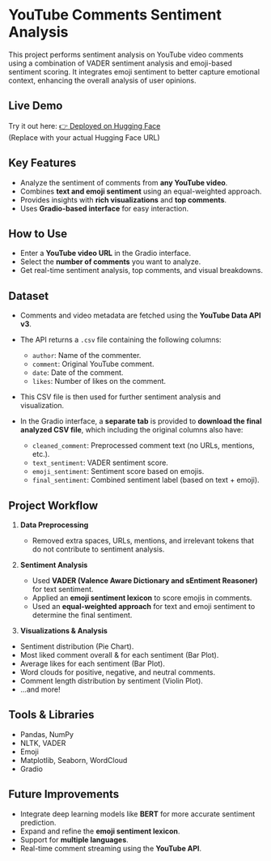 # YouTube Comments Sentiment Analysis

This project performs sentiment analysis on YouTube video comments using a combination of VADER sentiment analysis and emoji-based sentiment scoring. It integrates emoji sentiment to better capture emotional context, enhancing the overall analysis of user opinions.

## Live Demo
Try it out here: [👉 Deployed on Hugging Face](https://your-huggingface-app-link)  
(Replace with your actual Hugging Face URL)

## Key Features
- Analyze the sentiment of comments from **any YouTube video**.
- Combines **text and emoji sentiment** using an equal-weighted approach.
- Provides insights with **rich visualizations** and **top comments**.
- Uses **Gradio-based interface** for easy interaction.

## How to Use
- Enter a **YouTube video URL** in the Gradio interface.
- Select the **number of comments** you want to analyze.
- Get real-time sentiment analysis, top comments, and visual breakdowns.

## Dataset
- Comments and video metadata are fetched using the **YouTube Data API v3**.
- The API returns a `.csv` file containing the following columns:
  - `author`: Name of the commenter.
  - `comment`: Original YouTube comment.
  - `date`: Date of the comment.
  - `likes`: Number of likes on the comment.

- This CSV file is then used for further sentiment analysis and visualization.

- In the Gradio interface, a **separate tab** is provided to **download the final analyzed CSV file**, which including the original columns also have:
  - `cleaned_comment`: Preprocessed comment text (no URLs, mentions, etc.).
  - `text_sentiment`: VADER sentiment score.
  - `emoji_sentiment`: Sentiment score based on emojis.
  - `final_sentiment`: Combined sentiment label (based on text + emoji).

## Project Workflow
1. **Data Preprocessing**
   - Removed extra spaces, URLs, mentions, and irrelevant tokens that do not contribute to sentiment analysis.

2. **Sentiment Analysis**
   - Used **VADER (Valence Aware Dictionary and sEntiment Reasoner)** for text sentiment.
   - Applied an **emoji sentiment lexicon** to score emojis in comments.
   - Used an **equal-weighted approach** for text and emoji sentiment to determine the final sentiment.

3. **Visualizations & Analysis**
- Sentiment distribution (Pie Chart).
- Most liked comment overall & for each sentiment (Bar Plot).
- Average likes for each sentiment (Bar Plot).
- Word clouds for positive, negative, and neutral comments.
- Comment length distribution by sentiment (Violin Plot).
- ...and more!

## Tools & Libraries
- Pandas, NumPy
- NLTK, VADER
- Emoji
- Matplotlib, Seaborn, WordCloud
- Gradio

## Future Improvements
- Integrate deep learning models like **BERT** for more accurate sentiment prediction.
- Expand and refine the **emoji sentiment lexicon**.
- Support for **multiple languages**.
- Real-time comment streaming using the **YouTube API**.
